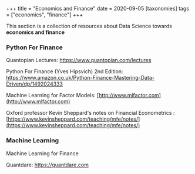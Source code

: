 +++
title = "Economics and Finance"
date = 2020-09-05
[taxonomies]
tags = ["economics", "finance"]
+++

This section is a collection of resources about Data Science towards **economics and finance**


### Python For Finance

Quantopian Lectures: https://www.quantopian.com/lectures

Python For Finance (Yves Hipsvich) 2nd Edition: https://www.amazon.co.uk/Python-Finance-Mastering-Data-Driven/dp/1492024333

Machine Learning for Factor Models: [http://www.mlfactor.com](http://www.mlfactor.com)

Oxford professor Kevin Sheppard's notes on Financial Econometrics : [https://www.kevinsheppard.com/teaching/mfe/notes/](https://www.kevinsheppard.com/teaching/mfe/notes/)


### Machine Learning

Machine Learning for Finance


Quantdare: https://quantdare.com
